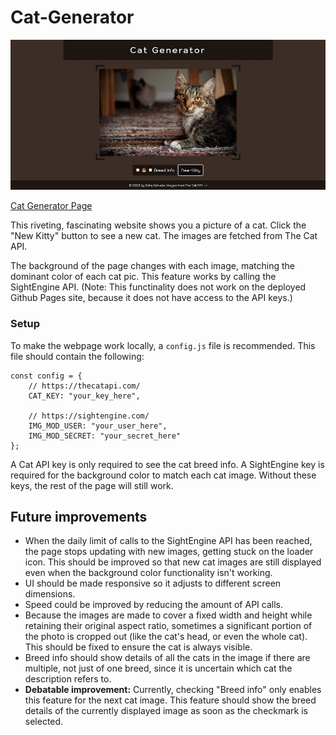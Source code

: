 # Cat-Generator

![Cat Generator Screenshot](page-screenshot.jpg)

[Cat Generator Page](https://eest12.github.io/Cat-Generator/)

This riveting, fascinating website shows you a picture of a cat. Click the "New Kitty" button to see a new cat. The images are fetched from The Cat API.

The background of the page changes with each image, matching the dominant color of each cat pic. This feature works by calling the SightEngine API. (Note: This functinality does not work on the deployed Github Pages site, because it does not have access to the API keys.)

### Setup

To make the webpage work locally, a `config.js` file is recommended. This file should contain the following:

    const config = {
        // https://thecatapi.com/
        CAT_KEY: "your_key_here",
        
        // https://sightengine.com/
        IMG_MOD_USER: "your_user_here",
        IMG_MOD_SECRET: "your_secret_here"
    };

A Cat API key is only required to see the cat breed info. A SightEngine key is required for the background color to match each cat image. Without these keys, the rest of the page will still work.

## Future improvements

- When the daily limit of calls to the SightEngine API has been reached, the page stops updating with new images, getting stuck on the loader icon. This should be improved so that new cat images are still displayed even when the background color functionality isn't working.
- UI should be made responsive so it adjusts to different screen dimensions.
- Speed could be improved by reducing the amount of API calls.
- Because the images are made to cover a fixed width and height while retaining their original aspect ratio, sometimes a significant portion of the photo is cropped out (like the cat's head, or even the whole cat). This should be fixed to ensure the cat is always visible.
- Breed info should show details of all the cats in the image if there are multiple, not just of one breed, since it is uncertain which cat the description refers to.
- **Debatable improvement:** Currently, checking "Breed info" only enables this feature for the next cat image. This feature should show the breed details of the currently displayed image as soon as the checkmark is selected.